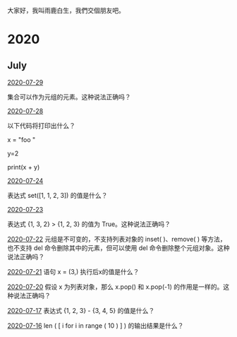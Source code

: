 大家好，我叫雨鹿白生，我們交個朋友吧。


# 2020
##   July

[2020-07-29](answer_files/200729.md)

集合可以作为元组的元素。这种说法正确吗？
<br>

[2020-07-28](answer_files/200728.md)

以下代码将打印出什么？

x = "foo "

y=2

print(x + y)
<br>

[2020-07-24](answer_files/200724.md)

表达式 set([1, 1, 2, 3]) 的值是什么？
<br>

[2020-07-23](answer_files/200723.md)

表达式 {1, 3, 2} > {1, 2, 3} 的值为 True。这种说法正确吗？
<br>

[2020-07-22](answer_files/200722.md)
元组是不可变的，不支持列表对象的 inset( )、remove( ) 等方法，也不支持 del 命令删除其中的元素，但可以使用 del 命令删除整个元组对象。这种说法正确吗？
<br>

[2020-07-21](answer_files/200721.md)
语句 x = (3,) 执行后x的值是什么？
<br>

[2020-07-20](answer_files/200720.md)
假设 x 为列表对象，那么 x.pop() 和 x.pop(-1) 的作用是一样的。这种说法正确吗？
<br>

[2020-07-17](answer_files/200717.md)
表达式 {1, 2, 3} - {3, 4, 5} 的值是什么？
<br>

[2020-07-16](answer_files/200716.md)
len ( [ i for i in range ( 10 ) ] ) 的输出结果是什么？
